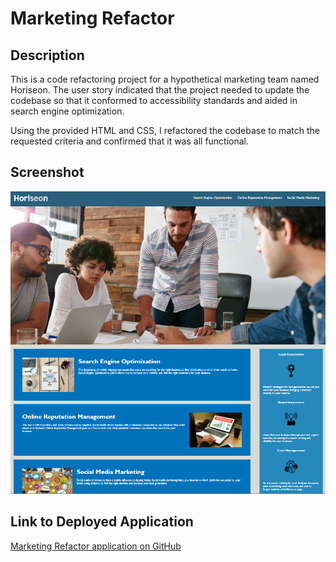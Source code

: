 # Marketing Refactor

## Description

This is a code refactoring project for a hypothetical marketing team named Horiseon. The user story indicated that the project needed to update the codebase so that it conformed to accessibility standards and aided in search engine optimization.

Using the provided HTML and CSS, I refactored the codebase to match the requested criteria and confirmed that it was all functional.

## Screenshot

![A screenshot of the webpage after code refactoring was completed](/assets/images/screenshot-refactored.png "Refactored webpage")

## Link to Deployed Application

[Marketing Refactor application on GitHub](https://ccroberts1.github.io/marketing-refactor)
